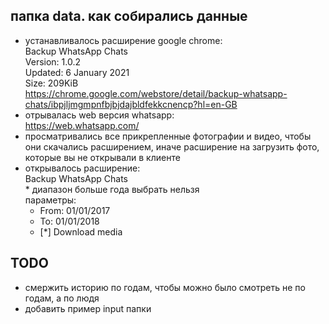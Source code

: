 ## папка data. как собирались данные
- устанавливалось расширение google chrome:  
    Backup WhatsApp Chats  
    Version: 1.0.2  
    Updated: 6 January 2021  
    Size: 209KiB  
  https://chrome.google.com/webstore/detail/backup-whatsapp-chats/ibpjljmgmpnfbjbjdajbldfekkcnencp?hl=en-GB
- отрывалась web версия whatsapp:  
    https://web.whatsapp.com/
- просматривались все прикрепленные фотографии и видео, чтобы они скачались расширением, иначе расширение на загрузить фото, которые вы не открывали в клиенте
- открывалось расширение:  
    Backup WhatsApp Chats  
    \* диапазон больше года выбрать нельзя   
    параметры:
    - From: 01/01/2017
    - To: 01/01/2018
    - [*] Download media  

## TODO
- смержить историю по годам, чтобы можно было смотреть не по годам, а по людя
- добавить пример input папки
